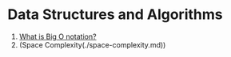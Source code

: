 # Data Structures and Algorithms

1. [What is Big O notation?](./big-o-notation.md)
2. (Space Complexity(./space-complexity.md))